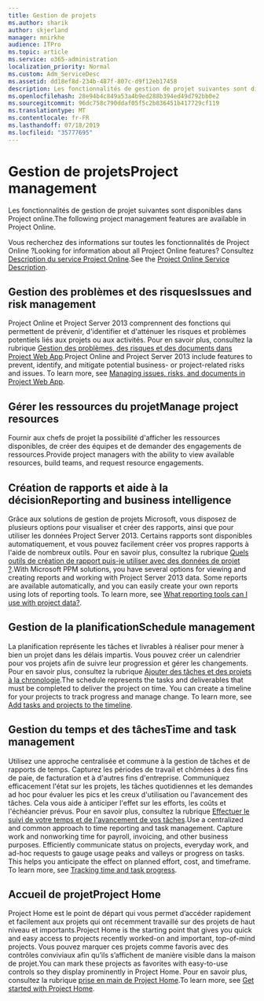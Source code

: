 ```yaml
---
title: Gestion de projets
ms.author: sharik
author: skjerland
manager: mnirkhe
audience: ITPro
ms.topic: article
ms.service: o365-administration
localization_priority: Normal
ms.custom: Adm_ServiceDesc
ms.assetid: dd18ef8d-234b-487f-807c-d9f12eb17458
description: Les fonctionnalités de gestion de projet suivantes sont disponibles dans Project online.
ms.openlocfilehash: 28e94b4c849a53a4b9ed288b394ed49d792bb0e2
ms.sourcegitcommit: 96dc758c790ddaf05f5c2b836451b417729cf119
ms.translationtype: MT
ms.contentlocale: fr-FR
ms.lasthandoff: 07/18/2019
ms.locfileid: "35777695"
---
```

# <a name="project-management"></a><span data-ttu-id="30405-103">Gestion de projets</span><span class="sxs-lookup"><span data-stu-id="30405-103">Project management</span></span>

<span data-ttu-id="30405-104">Les fonctionnalités de gestion de projet suivantes sont disponibles dans Project online.</span><span class="sxs-lookup"><span data-stu-id="30405-104">The following project management features are available in Project Online.</span></span>
  
<span data-ttu-id="30405-105">Vous recherchez des informations sur toutes les fonctionnalités de Project Online ?</span><span class="sxs-lookup"><span data-stu-id="30405-105">Looking for information about all Project Online features?</span></span> <span data-ttu-id="30405-106">Consultez [Description du service Project Online](project-online-service-description.md).</span><span class="sxs-lookup"><span data-stu-id="30405-106">See the [Project Online Service Description](project-online-service-description.md).</span></span>
  
## <a name="issues-and-risk-management"></a><span data-ttu-id="30405-107">Gestion des problèmes et des risques</span><span class="sxs-lookup"><span data-stu-id="30405-107">Issues and risk management</span></span>
<span data-ttu-id="30405-108"><a name="bkmk_IssuesRiskManagement"> </a></span><span class="sxs-lookup"><span data-stu-id="30405-108"></span></span>

<span data-ttu-id="30405-p102">Project Online et Project Server 2013 comprennent des fonctions qui permettent de prévenir, d'identifier et d'atténuer les risques et problèmes potentiels liés aux projets ou aux activités. Pour en savoir plus, consultez la rubrique [Gestion des problèmes, des risques et des documents dans Project Web App](https://go.microsoft.com/fwlink/?LinkId=402634).</span><span class="sxs-lookup"><span data-stu-id="30405-p102">Project Online and Project Server 2013 include features to prevent, identify, and mitigate potential business- or project-related risks and issues. To learn more, see [Managing issues, risks, and documents in Project Web App](https://go.microsoft.com/fwlink/?LinkId=402634).</span></span>
  
## <a name="manage-project-resources"></a><span data-ttu-id="30405-111">Gérer les ressources du projet</span><span class="sxs-lookup"><span data-stu-id="30405-111">Manage project resources</span></span>
<span data-ttu-id="30405-112"><a name="bkmk_ManageProjectResources"> </a></span><span class="sxs-lookup"><span data-stu-id="30405-112"></span></span>

<span data-ttu-id="30405-113">Fournir aux chefs de projet la possibilité d'afficher les ressources disponibles, de créer des équipes et de demander des engagements de ressources.</span><span class="sxs-lookup"><span data-stu-id="30405-113">Provide project managers with the ability to view available resources, build teams, and request resource engagements.</span></span>
  
## <a name="reporting-and-business-intelligence"></a><span data-ttu-id="30405-114">Création de rapports et aide à la décision</span><span class="sxs-lookup"><span data-stu-id="30405-114">Reporting and business intelligence</span></span>
<span data-ttu-id="30405-115"><a name="bkmk_ReportingBusinessIntelligence"> </a></span><span class="sxs-lookup"><span data-stu-id="30405-115"></span></span>

<span data-ttu-id="30405-p103">Grâce aux solutions de gestion de projets Microsoft, vous disposez de plusieurs options pour visualiser et créer des rapports, ainsi que pour utiliser les données Project Server 2013. Certains rapports sont disponibles automatiquement, et vous pouvez facilement créer vos propres rapports à l'aide de nombreux outils. Pour en savoir plus, consultez la rubrique [Quels outils de création de rapport puis-je utiliser avec des données de projet ?](https://go.microsoft.com/fwlink/?LinkId=402642).</span><span class="sxs-lookup"><span data-stu-id="30405-p103">With Microsoft PPM solutions, you have several options for viewing and creating reports and working with Project Server 2013 data. Some reports are available automatically, and you can easily create your own reports using lots of reporting tools. To learn more, see [What reporting tools can I use with project data?](https://go.microsoft.com/fwlink/?LinkId=402642).</span></span>
  
## <a name="schedule-management"></a><span data-ttu-id="30405-119">Gestion de la planification</span><span class="sxs-lookup"><span data-stu-id="30405-119">Schedule management</span></span>
<span data-ttu-id="30405-120"><a name="bkmk_ScheduleManagement"> </a></span><span class="sxs-lookup"><span data-stu-id="30405-120"></span></span>

<span data-ttu-id="30405-p104">La planification représente les tâches et livrables à réaliser pour mener à bien un projet dans les délais impartis. Vous pouvez créer un calendrier pour vos projets afin de suivre leur progression et gérer les changements. Pour en savoir plus, consultez la rubrique [Ajouter des tâches et des projets à la chronologie](https://go.microsoft.com/fwlink/?LinkID=402655).</span><span class="sxs-lookup"><span data-stu-id="30405-p104">The schedule represents the tasks and deliverables that must be completed to deliver the project on time. You can create a timeline for your projects to track progress and manage change. To learn more, see [Add tasks and projects to the timeline](https://go.microsoft.com/fwlink/?LinkID=402655).</span></span>
  
## <a name="time-and-task-management"></a><span data-ttu-id="30405-124">Gestion du temps et des tâches</span><span class="sxs-lookup"><span data-stu-id="30405-124">Time and task management</span></span>
<span data-ttu-id="30405-125"><a name="bkmk_TimeTaskManagement"> </a></span><span class="sxs-lookup"><span data-stu-id="30405-125"></span></span>

<span data-ttu-id="30405-p105">Utilisez une approche centralisée et commune à la gestion de tâches et de rapports de temps. Capturez les périodes de travail et chômées à des fins de paie, de facturation et à d'autres fins d'entreprise. Communiquez efficacement l'état sur les projets, les tâches quotidiennes et les demandes ad hoc pour évaluer les pics et les creux d'utilisation ou l'avancement des tâches. Cela vous aide à anticiper l'effet sur les efforts, les coûts et l'échéancier prévus. Pour en savoir plus, consultez la rubrique [Effectuer le suivi de votre temps et de l'avancement de vos tâches](https://go.microsoft.com/fwlink/p/?LinkId=271321).</span><span class="sxs-lookup"><span data-stu-id="30405-p105">Use a centralized and common approach to time reporting and task management. Capture work and nonworking time for payroll, invoicing, and other business purposes. Efficiently communicate status on projects, everyday work, and ad-hoc requests to gauge usage peaks and valleys or progress on tasks. This helps you anticipate the effect on planned effort, cost, and timeframe. To learn more, see [Tracking time and task progress](https://go.microsoft.com/fwlink/p/?LinkId=271321).</span></span>

## <a name="project-home"></a><span data-ttu-id="30405-131">Accueil de projet</span><span class="sxs-lookup"><span data-stu-id="30405-131">Project Home</span></span>
<span data-ttu-id="30405-132">Project Home est le point de départ qui vous permet d’accéder rapidement et facilement aux projets qui ont récemment travaillé sur des projets de haut niveau et importants.</span><span class="sxs-lookup"><span data-stu-id="30405-132">Project Home is the starting point that gives you quick and easy access to projects recently worked-on and important, top-of-mind projects.</span></span> <span data-ttu-id="30405-133">Vous pouvez marquer ces projets comme favoris avec des contrôles conviviaux afin qu’ils s’affichent de manière visible dans la maison de projet.</span><span class="sxs-lookup"><span data-stu-id="30405-133">You can mark these projects as favorites with easy-to-use controls so they display prominently in Project Home.</span></span> <span data-ttu-id="30405-134">Pour en savoir plus, consultez la rubrique [prise en main de Project Home](https://support.office.com/article/get-started-with-project-home-a3b38418-35e7-4df4-8e4a-ba6a4fa0562a?ui=en-US&rs=en-US&ad=US).</span><span class="sxs-lookup"><span data-stu-id="30405-134">To learn more, see [Get started with Project Home](https://support.office.com/article/get-started-with-project-home-a3b38418-35e7-4df4-8e4a-ba6a4fa0562a?ui=en-US&rs=en-US&ad=US).</span></span>

